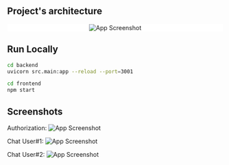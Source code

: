 ## Project's architecture

<div style="display: flex; margin: 0; justify-content: center; align-items: center; background-color: white;">
<img src="https://raw.github.com/Matvey1109/Fastapi_Chat_app/main/screenshots/arch.png" alt="App Screenshot">
</div>

## Run Locally
```bash
cd backend
uvicorn src.main:app --reload --port=3001

cd frontend
npm start
```
## Screenshots

Authorization:
![App Screenshot](https://raw.github.com/Matvey1109/Fastapi_Chat_app/main/screenshots/screen%20auth.png)

Chat User#1:
![App Screenshot](https://raw.github.com/Matvey1109/Fastapi_Chat_app/main/screenshots/screen%20user1.png)

Chat User#2:
![App Screenshot](https://raw.github.com/Matvey1109/Fastapi_Chat_app/main/screenshots/screen%20user2.png)
